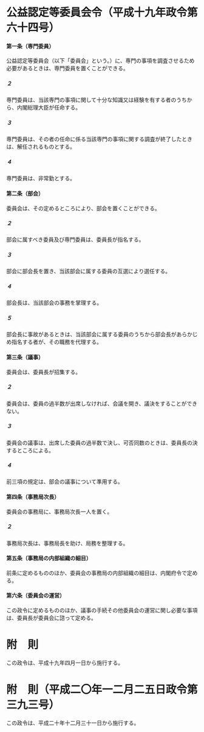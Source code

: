 # 公益認定等委員会令（平成十九年政令第六十四号）
#### 第一条（専門委員）
公益認定等委員会（以下「委員会」という。）に、専門の事項を調査させるため必要があるときは、専門委員を置くことができる。
##### ２
専門委員は、当該専門の事項に関して十分な知識又は経験を有する者のうちから、内閣総理大臣が任命する。
##### ３
専門委員は、その者の任命に係る当該専門の事項に関する調査が終了したときは、解任されるものとする。
##### ４
専門委員は、非常勤とする。
#### 第二条（部会）
委員会は、その定めるところにより、部会を置くことができる。
##### ２
部会に属すべき委員及び専門委員は、委員長が指名する。
##### ３
部会に部会長を置き、当該部会に属する委員の互選により選任する。
##### ４
部会長は、当該部会の事務を掌理する。
##### ５
部会長に事故があるときは、当該部会に属する委員のうちから部会長があらかじめ指名する者が、その職務を代理する。
#### 第三条（議事）
委員会は、委員長が招集する。
##### ２
委員会は、委員の過半数が出席しなければ、会議を開き、議決をすることができない。
##### ３
委員会の議事は、出席した委員の過半数で決し、可否同数のときは、委員長の決するところによる。
##### ４
前三項の規定は、部会の議事について準用する。
#### 第四条（事務局次長）
委員会の事務局に、事務局次長一人を置く。
##### ２
事務局次長は、事務局長を助け、局務を整理する。
#### 第五条（事務局の内部組織の細目）
前条に定めるもののほか、委員会の事務局の内部組織の細目は、内閣府令で定める。
#### 第六条（委員会の運営）
この政令に定めるもののほか、議事の手続その他委員会の運営に関し必要な事項は、委員長が委員会に諮って定める。
# 附　則
この政令は、平成十九年四月一日から施行する。
# 附　則（平成二〇年一二月二五日政令第三九三号）
この政令は、平成二十年十二月三十一日から施行する。
